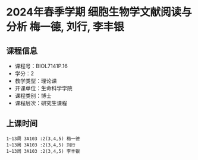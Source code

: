 # 2024年春季学期 细胞生物学文献阅读与分析 梅一德, 刘行, 李丰银






## 课程信息

- 课程号：BIOL7141P.16
- 学分：2
- 教学类型：理论课
- 开课单位：生命科学学院
- 课程类别：博士
- 课程层次：研究生课程

## 上课时间

```
1~13周 3A103 :2(3,4,5) 梅一德
1~13周 3A103 :2(3,4,5) 刘行
1~13周 3A103 :2(3,4,5) 李丰银
```

